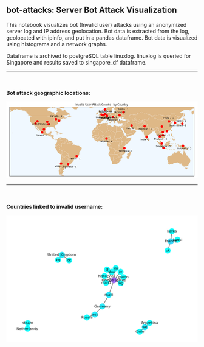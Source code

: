 ## bot-attacks: Server Bot Attack Visualization

This notebook visualizes bot (Invalid user) attacks using an anonymized server log and IP address geolocation.  Bot
data is extracted from the log, geolocated with ipinfo, and put in a pandas dataframe.  Bot data is visualized
using histograms and a network graphs.  

Dataframe is archived to postgreSQL table linuxlog.  linuxlog is queried for Singapore and results saved to
singapore_df dataframe.
***
<br/><br/>**Bot attack geographic locations:**
    
![Alt text](images/world_map.PNG)
***
<br/><br/>**Countries linked to invalid username:**
    
![Alt text](images/country_user_graph.PNG)
